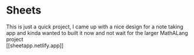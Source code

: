 # Sheets
This is just a quick project, I came up with a nice design for a note taking app and kinda wanted to built it now and not wait for the larger MathALang project  
[[sheetapp.netlify.app]]
